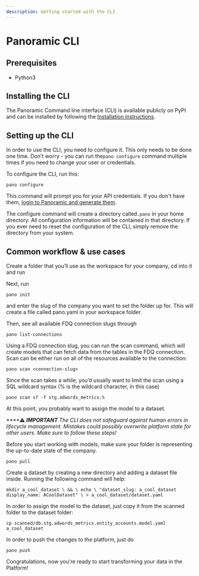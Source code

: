 ```yaml
---
description: Getting started with the CLI
---
```


# Panoramic CLI

## Prerequisites

* Python3

## Installing the CLI

The Panoramic Command line interface \(CLI\) is available publicly on PyPI and can be installed by following the [Installation instructions](installation.md).

## Setting up the CLI

In order to use the CLI, you need to configure it. This only needs to be done one time. Don't worry - you can run the`pano configure` command multiple times if you need to change your user or credentials.

To configure the CLI, run this:

`pano configure`

This command will prompt you for your API credentials. If you don't have them, [login to Panoramic and generate them](../../getting-started/your-profile.md#generating-an-api-token).

The configure command will create a directory called`.pano` in your home directory. All configuration information will be contained in that directory. If you ever need to reset the configuration of the CLI, simply remove the directory from your system.

## Common workflow & use cases

Create a folder that you’ll use as the workspace for your company, cd into it and run

Next, run

`pano init`

and enter the slug of the company you want to set the folder up for. This will create a file called pano.yaml in your workspace folder.

Then, see all available FDQ connection slugs through

`pano list-connections`

Using a FDQ connection slug, you can run the scan command, which will create models that can fetch data from the tables in the FDQ connection. Scan can be either run on all of the resources available to the connection:

`pano scan <connection-slug>`

Since the scan takes a while, you’d usually want to limit the scan using a SQL wildcard syntax \(% is the wildcard character, in this case\)

`pano scan sf -f stg.adwords_metrics.%`

At this point, you probably want to assign the model to a dataset.

\*\*\*\*⚠ _**IMPORTANT** The CLI does not safeguard against human errors in lifecycle management. Mistakes could possibly overwrite platform state for other users. Make sure to follow these steps!_

Before you start working with models, make sure your folder is representing the up-to-date state of the company.

`pano pull`

Create a dataset by creating a new directory and adding a dataset file inside. Running the following command will help:

`mkdir a_cool_dataset \ && \ echo \ "dataset_slug: a_cool_dataset display_name: ACoolDataset" \ > a_cool_dataset/dataset.yaml`

In order to assign the model to the dataset, just copy it from the scanned folder to the dataset folder: 

`cp scanned/db.stg.adwords_metrics.entity_accounts.model.yaml a_cool_dataset`

In order to push the changes to the platform, just do

`pano push`

Congratulations, now you're ready to start transforming your data in the Platform!

